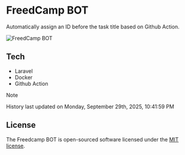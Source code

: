 # FreedCamp BOT

Automatically assign an ID before the task title based on Github Action.

![FreedCamp BOT](https://repository-images.githubusercontent.com/737932867/7d34798b-2680-471c-b089-a78a718d3d6a)

## Tech

- Laravel
- Docker
- Github Action

> [!NOTE]  
> History last updated on Monday, September 29th, 2025, 10:41:59 PM

## License

The Freedcamp BOT is open-sourced software licensed under the [MIT license](https://opensource.org/licenses/MIT).
